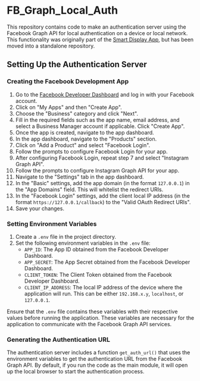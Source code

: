 # FB_Graph_Local_Auth

This repository contains code to make an authentication server using the Facebook Graph API for local authentication on a device or local network. This functionality was originally part of the [Smart Display App](https://github.com/yourusername/Smart-Display-App), but has been moved into a standalone repository.

## Setting Up the Authentication Server

### Creating the Facebook Development App

1. Go to the [Facebook Developer Dashboard](https://developers.facebook.com/) and log in with your Facebook account.
2. Click on "My Apps" and then "Create App".
3. Choose the "Business" category and click "Next".
4. Fill in the required fields such as the app name, email address, and select a Business Manager account if applicable. Click "Create App".
5. Once the app is created, navigate to the app dashboard.
6. In the app dashboard, navigate to the "Products" section.
7. Click on "Add a Product" and select "Facebook Login".
8. Follow the prompts to configure Facebook Login for your app.
9. After configuring Facebook Login, repeat step 7 and select "Instagram Graph API".
10. Follow the prompts to configure Instagram Graph API for your app.
11. Navigate to the "Settings" tab in the app dashboard.
12. In the "Basic" settings, add the app domain (in the format `127.0.0.1`) in the "App Domains" field. This will whitelist the redirect URIs.
13. In the "Facebook Login" settings, add the client local IP address (in the format `https://127.0.0.1/callback`) to the "Valid OAuth Redirect URIs".
14. Save your changes.

### Setting Environment Variables

1. Create a `.env` file in the project directory.
2. Set the following environment variables in the `.env` file:
   - `APP_ID`: The App ID obtained from the Facebook Developer Dashboard.
   - `APP_SECRET`: The App Secret obtained from the Facebook Developer Dashboard.
   - `CLIENT_TOKEN`: The Client Token obtained from the Facebook Developer Dashboard.
   - `CLIENT_IP_ADDRESS`: The local IP address of the device where the application will run. This can be either `192.168.x.y`, `localhost`, or `127.0.0.1`.

Ensure that the `.env` file contains these variables with their respective values before running the application. These variables are necessary for the application to communicate with the Facebook Graph API services.

### Generating the Authentication URL

The authentication server includes a function `get_auth_url()` that uses the environment variables to get the authentication URL from the Facebook Graph API. By default, if you run the code as the main module, it will open up the local browser to start the authentication process.
